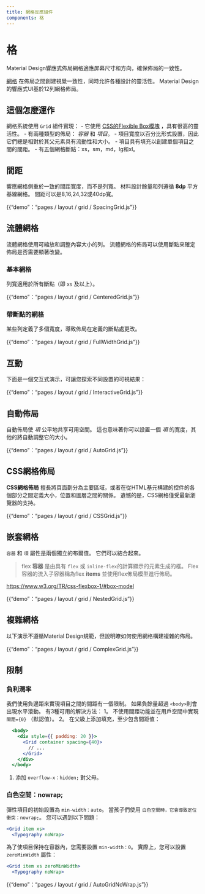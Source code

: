 ```yaml
---
title: 網格反應組件
components: 格
---
```

# 格

<p class="description">Material Design響應式佈局網格適應屏幕尺寸和方向，確保佈局的一致性。</p>

[網格](https://material.io/design/layout/responsive-layout-grid.html) 在佈局之間創建視覺一致性，同時允許各種設計的靈活性。 Material Design的響應式UI基於12列網格佈局。

## 這個怎麼運作

網格系統使用 `Grid` 組件實現： - 它使用 [CSS的Flexible Box模塊](https://www.w3.org/TR/css-flexbox-1/) ，具有很高的靈活性。 - 有兩種類型的佈局： *容器* 和 *項目*。 - 項目寬度以百分比形式設置，因此它們總是相對於其父元素具有流動性和大小。 - 項目具有填充以創建單個項目之間的間距。 - 有五個網格斷點：xs，sm，md，lg和xl。

## 間距

響應網格側重於一致的間距寬度，而不是列寬。 材料設計餘量和列遵循 **8dp** 平方基線網格。 間距可以是8,16,24,32或40dp寬。

{{“demo”：“pages / layout / grid / SpacingGrid.js”}}

## 流體網格

流體網格使用可縮放和調整內容大小的列。 流體網格的佈局可以使用斷點來確定佈局是否需要顯著改變。

### 基本網格

列寬適用於所有斷點（即 `xs` 及以上）。

{{“demo”：“pages / layout / grid / CenteredGrid.js”}}

### 帶斷點的網格

某些列定義了多個寬度，導致佈局在定義的斷點處更改。

{{“demo”：“pages / layout / grid / FullWidthGrid.js”}}

## 互動

下面是一個交互式演示，可讓您探索不同設置的可視結果：

{{“demo”：“pages / layout / grid / InteractiveGrid.js”}}

## 自動佈局

自動佈局使 *項* 公平地共享可用空間。 這也意味著你可以設置一個 *項* 的寬度，其他的將自動調整它的大小。

{{“demo”：“pages / layout / grid / AutoGrid.js”}}

## CSS網格佈局

**CSS網格佈局** 擅長將頁面劃分為主要區域，或者在從HTML基元構建的控件的各個部分之間定義大小，位置和圖層之間的關係。 遺憾的是，CSS網格僅受最新瀏覽器的支持。

{{“demo”：“pages / layout / grid / CSSGrid.js”}}

## 嵌套網格

`容器` 和 `項` 屬性是兩個獨立的布爾值。 它們可以結合起來。

> flex **容器** 是由具有 `flex` 或 `inline-flex`的計算顯示的元素生成的框。 Flex容器的流入子容器稱為flex **items** 並使用flex佈局模型進行佈局。

https://www.w3.org/TR/css-flexbox-1/#box-model

{{“demo”：“pages / layout / grid / NestedGrid.js”}}

## 複雜網格

以下演示不遵循Material Design規範，但說明瞭如何使用網格構建複雜的佈局。

{{“demo”：“pages / layout / grid / ComplexGrid.js”}}

## 限制

### 負利潤率

我們使用負邊距來實現項目之間的間距有一個限制。 如果負餘量超過 `<body>`則會出現水平滾動。 有3種可用的解決方法： 1。 不使用間距功能並在用戶空間中實現 `間距={0}` （默認值）。 2。 在父級上添加填充，至少包含間距值：

```jsx
  <body>
    <div style={{ padding: 20 }}>
      <Grid container spacing={40}>
        // ...
      </Grid>
    </div>
  </body>
```

1. 添加 `overflow-x：hidden;` 對父母。

### 白色空間：nowrap;

彈性項目的初始設置為 `min-width：auto`。 當孩子們使用 `白色空間時，它會導致定位衝突：nowrap;`。 您可以遇到以下問題：

```jsx
<Grid item xs>
  <Typography noWrap>
```

為了使項目保持在容器內，您需要設置 `min-width：0`。 實際上，您可以設置 `zeroMinWidth` 屬性：

```jsx
<Grid item xs zeroMinWidth>
  <Typography noWrap>
```

{{“demo”：“pages / layout / grid / AutoGridNoWrap.js”}}